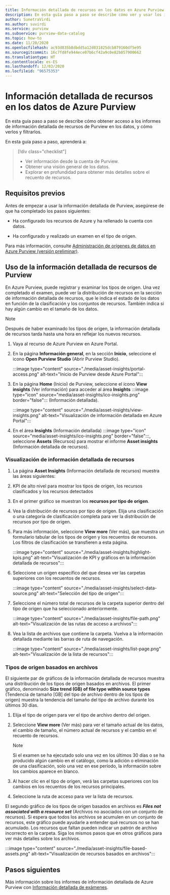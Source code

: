 ```yaml
---
title: Información detallada de recursos en los datos en Azure Purview (versión preliminar)
description: En esta guía paso a paso se describe cómo ver y usar los informes de información detallada de recursos de Purview en los datos.
author: SunetraVirdi
ms.author: suvirdi
ms.service: purview
ms.subservice: purview-data-catalog
ms.topic: how-to
ms.date: 11/20/2020
ms.openlocfilehash: ac93d835b8dbdd5a12d031825dcb879160df5e95
ms.sourcegitcommit: 16c7fd8fe944ece07b6cf42a9c0e82b057900662
ms.translationtype: HT
ms.contentlocale: es-ES
ms.lasthandoff: 12/03/2020
ms.locfileid: "96575353"
---
```

# <a name="asset-insights-on-your-data-in-azure-purview"></a>Información detallada de recursos en los datos de Azure Purview

En esta guía paso a paso se describe cómo obtener acceso a los informes de información detallada de recursos de Purview en los datos, y cómo verlos y filtrarlos.

En esta guía paso a paso, aprenderá a:

> [!div class="checklist"]
> * Ver información desde la cuenta de Purview.
> * Obtener una visión general de los datos.
> * Explorar en profundidad para obtener más detalles sobre el recuento de recursos.

## <a name="prerequisites"></a>Requisitos previos

Antes de empezar a usar la información detallada de Purview, asegúrese de que ha completado los pasos siguientes:

* Ha configurado los recursos de Azure y ha rellenado la cuenta con datos.

* Ha configurado y realizado un examen en el tipo de origen.

Para más información, consulte [Administración de orígenes de datos en Azure Purview (versión preliminar)](manage-data-sources.md).

## <a name="use-purview-asset-insights"></a>Uso de la información detallada de recursos de Purview

En Azure Purview, puede registrar y examinar los tipos de origen. Una vez completado el examen, puede ver la distribución de recursos en la sección de información detallada de recursos, que le indica el estado de los datos en función de la clasificación y los conjuntos de recursos. También indica si hay algún cambio en el tamaño de los datos.

> [!NOTE]
> Después de haber examinado los tipos de origen, la información detallada de recursos tarda hasta una hora en reflejar los nuevos recursos.

1. Vaya al recurso de Azure Purview en Azure Portal.

1. En la página **Información general**, en la sección **Inicio**, seleccione el icono **Open Purview Studio** (Abrir Purview Studio).

   :::image type="content" source="./media/asset-insights/portal-access.png" alt-text="Inicio de Purview desde Azure Portal":::

1. En la página **Home** (Inicio) de Purview, seleccione el icono **View insights** (Ver información) para acceder al área **Insights** :::image type="icon" source="media/asset-insights/ico-insights.png" border="false"::: (Información detallada).

   :::image type="content" source="./media/asset-insights/view-insights.png" alt-text="Visualización de información detallada en Azure Portal":::

1. En el área **Insights** (Información detallada) :::image type="icon" source="media/asset-insights/ico-insights.png" border="false":::, seleccione **Assets** (Recursos) para mostrar el informe **Asset insights** (Información detallada de recursos).

### <a name="view-asset-insights"></a>Visualización de información detallada de recursos

1. La página **Asset Insights** (Información detallada de recursos) muestra las áreas siguientes:

2. KPI de alto nivel para mostrar los tipos de origen, los recursos clasificados y los recursos detectados
 
3. En el primer gráfico se muestran los **recursos por tipo de origen**.

4. Vea la distribución de recursos por tipo de origen. Elija una clasificación o una categoría de clasificación completa para ver la distribución de recursos por tipo de origen. 
 
5. Para más información, seleccione **View more** (Ver más), que muestra un formulario tabular de los tipos de origen y los recuentos de recursos. Los filtros de clasificación se transfieren a esta página.

   :::image type="content" source="./media/asset-insights/highlight-kpis.png" alt-text="Visualización de KPI y gráficos en la información detallada de recursos":::
 
6. Seleccione un origen específico del que desea ver las carpetas superiores con los recuentos de recursos. 

   :::image type="content" source="./media/asset-insights/select-data-source.png" alt-text="Selección del tipo de origen":::
 
7. Seleccione el número total de recursos de la carpeta superior dentro del tipo de origen que ha seleccionado anteriormente.

   :::image type="content" source="./media/asset-insights/file-path.png" alt-text="Visualización de las rutas de acceso a archivos":::

8. Vea la lista de archivos que contiene la carpeta. Vuelva a la información detallada mediante las barras de ruta de navegación.

   :::image type="content" source="./media/asset-insights/list-page.png" alt-text="Visualización de la lista de recursos":::  

### <a name="file-based-source-types"></a>Tipos de origen basados en archivos
El siguiente par de gráficos de la información detallada de recursos muestra una distribución de los tipos de origen basados en archivos. El primer gráfico, denominado **Size trend (GB) of file type within source types** (Tendencia de tamaño [GB] del tipo de archivo dentro de los tipos de origen) muestra la tendencia del tamaño del tipo de archivo durante los últimos 30 días. 
 
1. Elija el tipo de origen para ver el tipo de archivo dentro del origen. 
 
1. Seleccione **View more** (Ver más) para ver el tamaño actual de los datos, el cambio de tamaño, el número actual de recursos y el cambio en el recuento de recursos.
 
   > [!NOTE]
   > Si el examen se ha ejecutado solo una vez en los últimos 30 días o se ha producido algún cambio en el catálogo, como la adición o eliminación de una clasificación, solo una vez en ese período, la información sobre los cambios aparece en blanco.

1. Al hacer clic en el tipo de origen, verá las carpetas superiores con los cambios en los recuentos de los recursos principales.

1. Seleccione la ruta de acceso para ver la lista de recursos.

El segundo gráfico de los tipos de origen basados en archivos es **_Files not associated with a resource set_** (Archivos no asociados con un conjunto de recursos). Si espera que todos los archivos se acumulen en un conjunto de recursos, este gráfico puede ayudarle a entender qué recursos no se han acumulado. Los recursos que faltan pueden indicar un patrón de archivo incorrecto en la carpeta. Siga los mismos pasos que en otros gráficos para ver más detalles sobre los archivos.

   :::image type="content" source="./media/asset-insights/file-based-assets.png" alt-text="Visualización de recursos basados en archivos":::  

## <a name="next-steps"></a>Pasos siguientes

Más información sobre los informes de información detallada de Azure Purview con [Información detallada de exámenes](./scan-insights.md).
